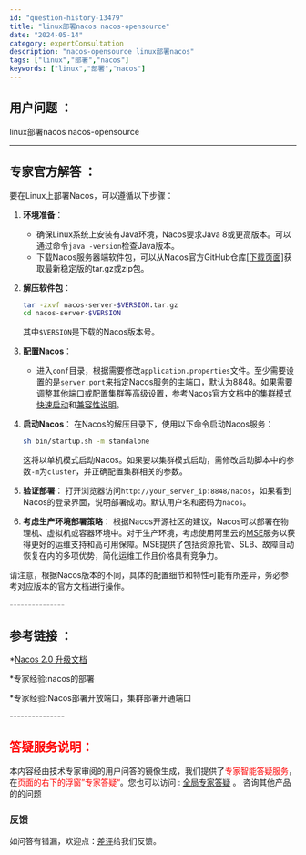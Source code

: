 ```yaml
---
id: "question-history-13479"
title: "linux部署nacos nacos-opensource"
date: "2024-05-14"
category: expertConsultation
description: "nacos-opensource linux部署nacos"
tags: ["linux","部署","nacos"]
keywords: ["linux","部署","nacos"]
---
```


## 用户问题 ： 
 linux部署nacos nacos-opensource 

---------------
## 专家官方解答 ：

要在Linux上部署Nacos，可以遵循以下步骤：

1. **环境准备**：
   - 确保Linux系统上安装有Java环境，Nacos要求Java 8或更高版本。可以通过命令`java -version`检查Java版本。
   - 下载Nacos服务器端软件包，可以从Nacos官方GitHub仓库[[下载页面]](https://github.com/alibaba/nacos/releases)获取最新稳定版的tar.gz或zip包。

2. **解压软件包**：
   ```bash
   tar -zxvf nacos-server-$VERSION.tar.gz
   cd nacos-server-$VERSION
   ```
   其中`$VERSION`是下载的Nacos版本号。

3. **配置Nacos**：
   - 进入`conf`目录，根据需要修改`application.properties`文件。至少需要设置的是`server.port`来指定Nacos服务的主端口，默认为8848。如果需要调整其他端口或配置集群等高级设置，参考Nacos官方文档中的[集群模式快速启动](https://nacos.io/docs/latest/guide/admin/cluster-mode-quick-start/)和[兼容性说明](https://nacos.io/docs/latest/upgrading/200-compatibility/)。

4. **启动Nacos**：
   在Nacos的解压目录下，使用以下命令启动Nacos服务：
   ```bash
   sh bin/startup.sh -m standalone
   ```
   这将以单机模式启动Nacos。如果要以集群模式启动，需修改启动脚本中的参数`-m`为`cluster`，并正确配置集群相关的参数。

5. **验证部署**：
   打开浏览器访问`http://your_server_ip:8848/nacos`，如果看到Nacos的登录界面，说明部署成功。默认用户名和密码为`nacos`。

6. **考虑生产环境部署策略**：
   根据Nacos开源社区的建议，Nacos可以部署在物理机、虚拟机或容器环境中。对于生产环境，考虑使用阿里云的[MSE](https://www.aliyun.com/product/aliware/mse)服务以获得更好的运维支持和高可用保障。MSE提供了包括资源托管、SLB、故障自动恢复在内的多项优势，简化运维工作且价格具有竞争力。

请注意，根据Nacos版本的不同，具体的配置细节和特性可能有所差异，务必参考对应版本的官方文档进行操作。


<font color="#949494">---------------</font> 


## 参考链接 ：

*[Nacos 2.0 升级文档](https://nacos.io/docs/latest/upgrading/200-upgrading)
 
 *专家经验:nacos的部署 
 
 *专家经验:Nacos部署开放端口，集群部署开通端口 


 <font color="#949494">---------------</font> 
 


## <font color="#FF0000">答疑服务说明：</font> 

本内容经由技术专家审阅的用户问答的镜像生成，我们提供了<font color="#FF0000">专家智能答疑服务</font>，在<font color="#FF0000">页面的右下的浮窗”专家答疑“</font>。您也可以访问 : [全局专家答疑](https://opensource.alibaba.com/chatBot) 。 咨询其他产品的的问题

### 反馈
如问答有错漏，欢迎点：[差评](https://ai.nacos.io/user/feedbackByEnhancerGradePOJOID?enhancerGradePOJOId=13492)给我们反馈。
